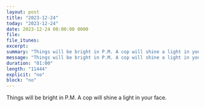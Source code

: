 ```yaml
---
layout: post
title: "2023-12-24"
today: "2023-12-24"
date: 2023-12-24 00:00:00 0000
file:
file_itunes:
excerpt:
summary: "Things will be bright in P.M. A cop will shine a light in your face."
message: "Things will be bright in P.M. A cop will shine a light in your face."
duration: "01:00"
length: "11444"
explicit: "no"
block: "no"
---
```

Things will be bright in P.M. A cop will shine a light in your face.

